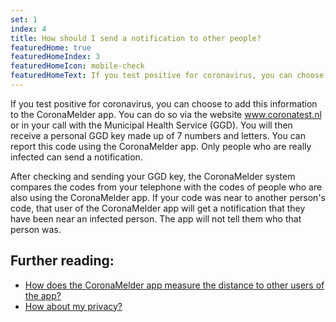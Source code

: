 ```yaml
---
set: 1
index: 4
title: How should I send a notification to other people?
featuredHome: true
featuredHomeIndex: 3
featuredHomeIcon: mobile-check
featuredHomeText: If you test positive for coronavirus, you can choose to add...
---
```

If you test positive for coronavirus, you can choose to add this information to the CoronaMelder app. You can do so via the website www.coronatest.nl or in your call with the Municipal Health Service (GGD). You will then receive a personal GGD key made up of 7 numbers and letters. You can report this code using the CoronaMelder app. Only people who are really infected can send a notification.

After checking and sending your GGD key, the CoronaMelder system compares the codes from your telephone with the codes of people who are also using the CoronaMelder app. If your code was near to another person's code, that user of the CoronaMelder app will get a notification that they have been near an infected person. The app will not tell them who that person was. 

## Further reading:
- [How does the CoronaMelder app measure the distance to other users of the app?](/{{page.lang}}/faq/2-1-hoe-meet-coronamelder-de-afstand) 
- [How about my privacy?](/{{page.lang}}/faq/2-8-hoe-zit-het-met-mijn-privacy)
